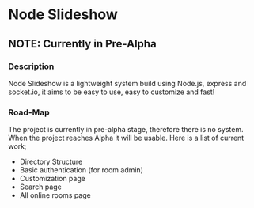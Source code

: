 # Node Slideshow

## NOTE: Currently in Pre-Alpha

### Description

Node Slideshow is a lightweight system build using Node.js, express and socket.io,
it aims to be easy to use, easy to customize and fast!

### Road-Map

The project is currently in pre-alpha stage, therefore there is no system. When the project reaches Alpha
it will be usable. Here is a list of current work;

* Directory Structure
* Basic authentication (for room admin)
* Customization page
* Search page
* All online rooms page

